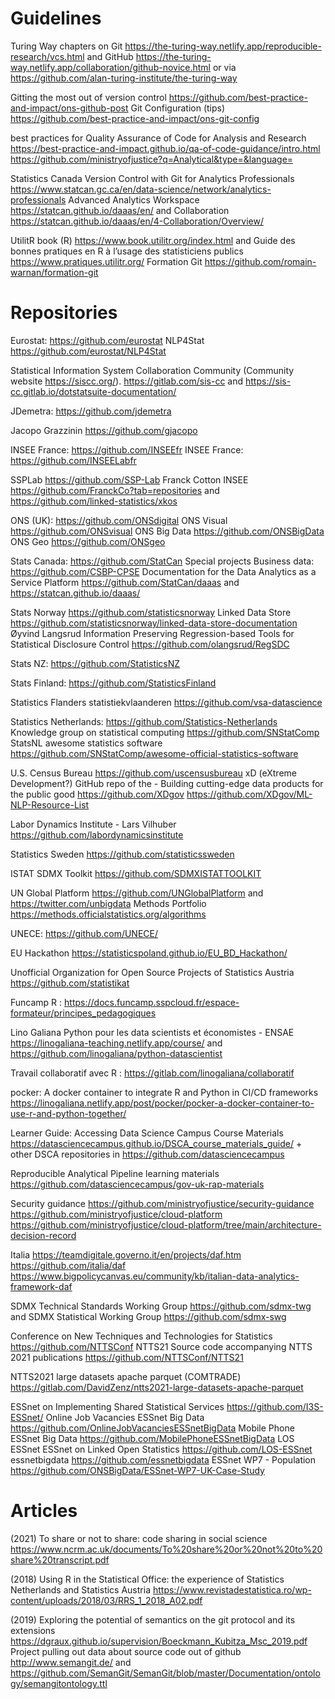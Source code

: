 # Guidelines

Turing Way chapters on Git https://the-turing-way.netlify.app/reproducible-research/vcs.html and GitHub
https://the-turing-way.netlify.app/collaboration/github-novice.html or via https://github.com/alan-turing-institute/the-turing-way

Gitting the most out of version control https://github.com/best-practice-and-impact/ons-github-post 
Git Configuration (tips) https://github.com/best-practice-and-impact/ons-git-config

best practices for Quality Assurance of Code for Analysis and Research https://best-practice-and-impact.github.io/qa-of-code-guidance/intro.html 
https://github.com/ministryofjustice?q=Analytical&type=&language= 

Statistics Canada Version Control with Git for Analytics Professionals https://www.statcan.gc.ca/en/data-science/network/analytics-professionals 
Advanced Analytics Workspace https://statcan.github.io/daaas/en/ and Collaboration https://statcan.github.io/daaas/en/4-Collaboration/Overview/

UtilitR book (R) https://www.book.utilitr.org/index.html and Guide des bonnes pratiques en R à l’usage des statisticiens publics https://www.pratiques.utilitr.org/ 
Formation Git https://github.com/romain-warnan/formation-git

# Repositories

Eurostat: https://github.com/eurostat
NLP4Stat https://github.com/eurostat/NLP4Stat

Statistical Information System Collaboration Community (Community website https://siscc.org/). https://gitlab.com/sis-cc and https://sis-cc.gitlab.io/dotstatsuite-documentation/

JDemetra: https://github.com/jdemetra

Jacopo Grazzinin https://github.com/gjacopo

INSEE France: https://github.com/INSEEfr 
INSEE France: https://github.com/INSEELabfr 

SSPLab https://github.com/SSP-Lab 
Franck Cotton INSEE https://github.com/FranckCo?tab=repositories and https://github.com/linked-statistics/xkos 

ONS (UK): https://github.com/ONSdigital 
ONS Visual https://github.com/ONSvisual
ONS Big Data https://github.com/ONSBigData
ONS Geo https://github.com/ONSgeo 

Stats Canada: https://github.com/StatCan 
Special projects Business data: https://github.com/CSBP-CPSE 
Documentation for the Data Analytics as a Service Platform https://github.com/StatCan/daaas   and https://statcan.github.io/daaas/ 

Stats Norway https://github.com/statisticsnorway
Linked Data Store https://github.com/statisticsnorway/linked-data-store-documentation 
Øyvind Langsrud Information Preserving Regression-based Tools for Statistical Disclosure Control https://github.com/olangsrud/RegSDC

Stats NZ: https://github.com/StatisticsNZ

Stats Finland: https://github.com/StatisticsFinland 

Statistics Flanders statistiekvlaanderen  https://github.com/vsa-datascience 

Statistics Netherlands: https://github.com/Statistics-Netherlands 
Knowledge group on statistical computing https://github.com/SNStatComp 
StatsNL awesome statistics software https://github.com/SNStatComp/awesome-official-statistics-software

U.S. Census Bureau https://github.com/uscensusbureau
xD (eXtreme Development?) GitHub repo of the  - Building cutting-edge data products for the public good https://github.com/XDgov
https://github.com/XDgov/ML-NLP-Resource-List 

Labor Dynamics Institute - Lars Vilhuber https://github.com/labordynamicsinstitute

Statistics Sweden https://github.com/statisticssweden

ISTAT SDMX Toolkit https://github.com/SDMXISTATTOOLKIT

UN Global Platform https://github.com/UNGlobalPlatform and https://twitter.com/unbigdata
Methods Portfolio https://methods.officialstatistics.org/algorithms

UNECE: https://github.com/UNECE/ 

EU Hackathon https://statisticspoland.github.io/EU_BD_Hackathon/


Unofficial Organization for Open Source Projects of Statistics Austria https://github.com/statistikat


Funcamp R : https://docs.funcamp.sspcloud.fr/espace-formateur/principes_pedagogiques

Lino Galiana Python pour les data scientists et économistes - ENSAE https://linogaliana-teaching.netlify.app/course/ and https://github.com/linogaliana/python-datascientist   

Travail collaboratif avec R : https://gitlab.com/linogaliana/collaboratif 

pocker: A docker container to integrate R and Python in CI/CD frameworks https://linogaliana.netlify.app/post/pocker/pocker-a-docker-container-to-use-r-and-python-together/ 


Learner Guide: Accessing Data Science Campus Course Materials https://datasciencecampus.github.io/DSCA_course_materials_guide/   + other DSCA repositories in https://github.com/datasciencecampus 

Reproducible Analytical Pipeline learning materials https://github.com/datasciencecampus/gov-uk-rap-materials 



Security guidance
https://github.com/ministryofjustice/security-guidance 
https://github.com/ministryofjustice/cloud-platform 
https://github.com/ministryofjustice/cloud-platform/tree/main/architecture-decision-record 

Italia https://teamdigitale.governo.it/en/projects/daf.htm https://github.com/italia/daf
https://www.bigpolicycanvas.eu/community/kb/italian-data-analytics-framework-daf

SDMX Technical Standards Working Group https://github.com/sdmx-twg and SDMX Statistical Working Group https://github.com/sdmx-swg 

Conference on New Techniques and Technologies for Statistics https://github.com/NTTSConf
NTTS21 Source code accompanying NTTS 2021 publications https://github.com/NTTSConf/NTTS21

NTTS2021 large datasets apache parquet (COMTRADE) https://gitlab.com/DavidZenz/ntts2021-large-datasets-apache-parquet

ESSnet on Implementing Shared Statistical Services https://github.com/I3S-ESSnet/
Online Job Vacancies ESSnet Big Data https://github.com/OnlineJobVacanciesESSnetBigData
Mobile Phone ESSnet Big Data https://github.com/MobilePhoneESSnetBigData 
LOS ESSnet ESSnet on Linked Open Statistics https://github.com/LOS-ESSnet 
essnetbigdata https://github.com/essnetbigdata 
ESSnet WP7 - Population https://github.com/ONSBigData/ESSnet-WP7-UK-Case-Study

# Articles

(2021) To share or not to share: code sharing in social science 
https://www.ncrm.ac.uk/documents/To%20share%20or%20not%20to%20share%20transcript.pdf

(2018) Using R in the Statistical Office: the experience of Statistics Netherlands and Statistics Austria
https://www.revistadestatistica.ro/wp-content/uploads/2018/03/RRS_1_2018_A02.pdf

(2019) Exploring the potential of semantics on the git protocol and its extensions
https://dgraux.github.io/supervision/Boeckmann_Kubitza_Msc_2019.pdf Project pulling out data about source code out of github
http://www.semangit.de/ and https://github.com/SemanGit/SemanGit/blob/master/Documentation/ontology/semangitontology.ttl

